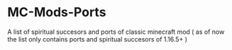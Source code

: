 # MC-Mods-Ports
A list of spiritual succesors and ports of classic minecraft mod
( as of now the list only contains ports and spiritual succesors of 1.16.5+ )
